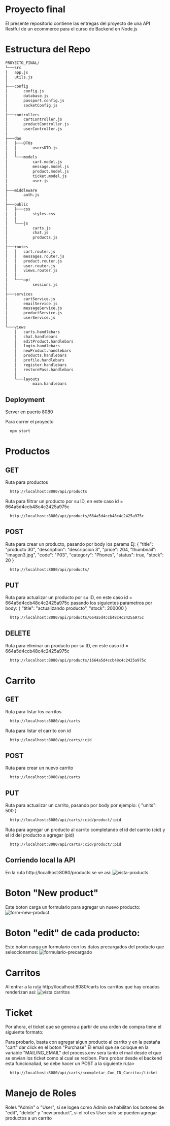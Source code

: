 # Proyecto final

El presente repositorio contiene las entregas del proyecto de una API Restful de un ecommerce para el curso de Backend en Node.js

# Estructura del Repo

```bash
PROYECTO_FINAL/
└───src
│   app.js
│   utils.js
│   
├───config
│       config.js
│       database.js
│       passport.config.js
│       socketConfig.js
│       
├───controllers
│       cartController.js
│       productController.js
│       userController.js
│       
├───dao
│   ├───DTOs
│   │       usersDTO.js
│   │       
│   └───models
│           cart.model.js
│           message.model.js
│           product.model.js
│           ticket.model.js
│           user.js
│
├───middleware
│       auth.js
│
├───public
│   ├───css
│   │       styles.css
│   │
│   └───js
│           carts.js
│           chat.js
│           products.js
│
├───routes
│   │   cart.router.js
│   │   messages.router.js
│   │   product.router.js
│   │   user.router.js
│   │   views.router.js
│   │
│   └───api
│           sessions.js
│
├───services
│       cartService.js
│       emailService.js
│       messageService.js
│       productService.js
│       userService.js
│
└───views
    │   carts.handlebars
    │   chat.handlebars
    │   editProduct.handlebars
    │   login.handlebars
    │   newProduct.handlebars
    │   products.handlebars
    │   profile.handlebars
    │   register.handlebars
    │   restorePass.handlebars
    │
    └───layouts
            main.handlebars
```

## Deployment

Server en puerto 8080

Para correr el proyecto

```bash
  npm start
```
# Productos

## GET

Ruta para productos

```bash
  http://localhost:8080/api/products
```

Ruta para filtrar un producto por su ID, en este caso id = 664a5d4ccb48c4c2425a975c

```bash
  http://localhost:8080/api/products/664a5d4ccb48c4c2425a975c
```

## POST

Ruta para crear un producto, pasando por body los params Ej: {
"title": "producto 30",
"description": "descripcion 3",
"price": 204,
"thumbnail": "imagen3.jpg",
"code": "P03",
"category": "Phones",
"status": true,
"stock": 20
}

```bash
  http://localhost:8080/api/products/
```

## PUT

Ruta para actualizar un producto por su ID, en este caso id = 664a5d4ccb48c4c2425a975c pasando los siguientes parametros por body:
{
"title": "actualizando producto",
"stock": 200000
}

```bash
  http://localhost:8080/api/products/664a5d4ccb48c4c2425a975c
```

## DELETE

Ruta para eliminar un producto por su ID, en este caso id = 664a5d4ccb48c4c2425a975c

```bash
  http://localhost:8080/api/products/1664a5d4ccb48c4c2425a975c
```

# Carrito

## GET

Ruta para listar los carritos

```bash
  http://localhost:8080/api/carts
```

Ruta para listar el carrito con id

```bash
  http://localhost:8080/api/carts/:cid
```

## POST

Ruta para crear un nuevo carrito

```bash
  http://localhost:8080/api/carts
```

## PUT

Ruta para actualizar un carrito, pasando por body por ejemplo: {
    "units": 500
}

```bash
  http://localhost:8080/api/carts/:cid/product/:pid
```

Ruta para agregar un producto al carrito completando el id del carrito (cid) y el id del producto a agregar (pid)

```bash
  http://localhost:8080/api/carts/:cid/product/:pid
```

## Corriendo local la API

En la ruta http://localhost:8080/products se ve asi:
![vista-products](https://github.com/nicob201/BACKEND-PROYECTO-FINAL/assets/88735420/125da640-fc37-4469-9deb-7d014c2cdd6b)


# Boton "New product"
Este boton carga un formulario para agregar un nuevo producto:
![form-new-product](https://github.com/nicob201/BACKEND-PROYECTO-FINAL/assets/88735420/0ba744b7-634d-41af-b709-efb42b27da59)


# Boton "edit" de cada producto:

Este boton carga un formulario con los datos precargados del producto que seleccionamos:
![formulario-precargado](https://github.com/nicob201/BACKEND-PROYECTO-FINAL/assets/88735420/ff83c723-b4ac-4df7-b50f-8dd40a0f4251)


# Carritos

Al entrar a la ruta http://localhost:8080/carts los carritos que hay creados renderizan asi:
![vista carritos](https://github.com/nicob201/BACKEND-PROYECTO-FINAL/assets/88735420/8f38ba44-d5b5-4f6c-aa21-caaa0d6fa2f9)

# Ticket

Por ahora, el ticket que se genera a partir de una orden de compra tiene el siguiente formato:


Para probarlo, basta con agregar algun producto al carrito y en la pestaña "cart" dar click en el boton "Purchase"
El email que se coloque en la variable "MAILING_EMAIL" del process.env sera tanto el mail desde el que se envian los ticket como al cual se reciben.
Para probar desde el backend esta funcionaliad, se debe hacer un POST a la siguiente ruta>
```bash
  http://localhost:8080/api/carts/<completar_Con_ID_Carrito>/ticket
```
# Manejo de Roles

Roles "Admin" o "User", si se logea como Admin se habilitan los botones de "edit", "delete" y "new product", si el rol es User solo se pueden agregar productos a un carrito

